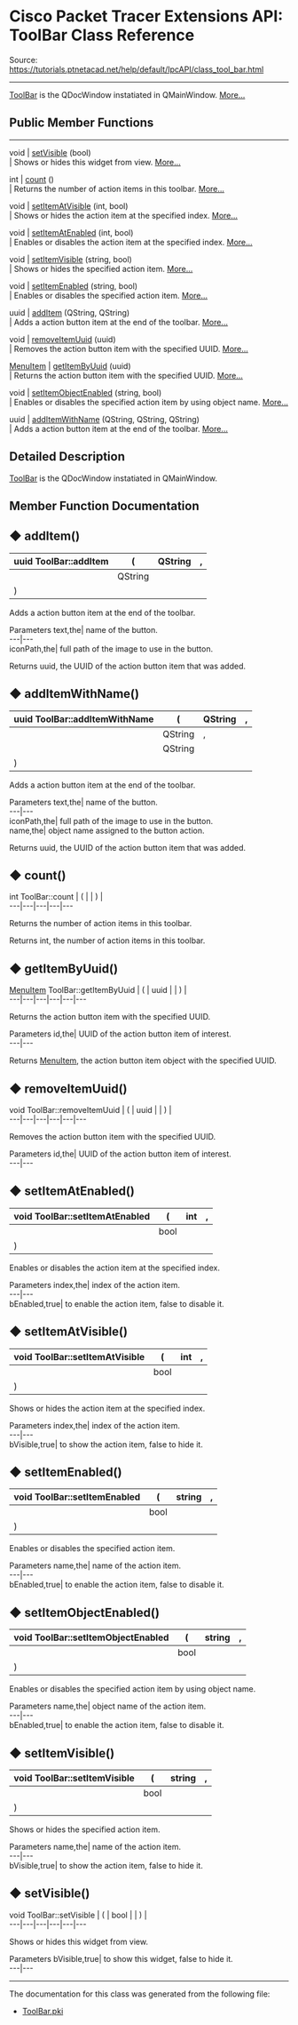 # Cisco Packet Tracer Extensions API: ToolBar Class Reference

Source: https://tutorials.ptnetacad.net/help/default/IpcAPI/class_tool_bar.html

---

[ToolBar](class_tool_bar.html "ToolBar is the QDocWindow instatiated in QMainWindow.") is the QDocWindow instatiated in QMainWindow. [More...](class_tool_bar.html#details)

##  Public Member Functions  
  
---  
void | [setVisible](class_tool_bar.html#aa33be57b6e89157e20c4c81774a01722) (bool)  
| Shows or hides this widget from view. [More...](class_tool_bar.html#aa33be57b6e89157e20c4c81774a01722)  
  
int | [count](class_tool_bar.html#a75a7b597b0b019644ab2aad8663980f8) ()  
| Returns the number of action items in this toolbar. [More...](class_tool_bar.html#a75a7b597b0b019644ab2aad8663980f8)  
  
void | [setItemAtVisible](class_tool_bar.html#a9a4b323d51ca8291c92f508743f51c32) (int, bool)  
| Shows or hides the action item at the specified index. [More...](class_tool_bar.html#a9a4b323d51ca8291c92f508743f51c32)  
  
void | [setItemAtEnabled](class_tool_bar.html#a7c40cfe5d63fd95614bd38af141a3137) (int, bool)  
| Enables or disables the action item at the specified index. [More...](class_tool_bar.html#a7c40cfe5d63fd95614bd38af141a3137)  
  
void | [setItemVisible](class_tool_bar.html#a34ea22ece1a6aef59d875964c90f2754) (string, bool)  
| Shows or hides the specified action item. [More...](class_tool_bar.html#a34ea22ece1a6aef59d875964c90f2754)  
  
void | [setItemEnabled](class_tool_bar.html#aa5a8204690b28b4647811f50e4c023b7) (string, bool)  
| Enables or disables the specified action item. [More...](class_tool_bar.html#aa5a8204690b28b4647811f50e4c023b7)  
  
uuid | [addItem](class_tool_bar.html#ae1339f46da1ca9d8bafab3e7084aa60d) (QString, QString)  
| Adds a action button item at the end of the toolbar. [More...](class_tool_bar.html#ae1339f46da1ca9d8bafab3e7084aa60d)  
  
void | [removeItemUuid](class_tool_bar.html#a128df6d2bcf31b7532010a80d6737b8b) (uuid)  
| Removes the action button item with the specified UUID. [More...](class_tool_bar.html#a128df6d2bcf31b7532010a80d6737b8b)  
  
[MenuItem](class_menu_item.html) | [getItemByUuid](class_tool_bar.html#ad2656fdb79e5481c0c20424d2427c4cc) (uuid)  
| Returns the action button item with the specified UUID. [More...](class_tool_bar.html#ad2656fdb79e5481c0c20424d2427c4cc)  
  
void | [setItemObjectEnabled](class_tool_bar.html#ac2033eee0e53d416bf1a881249dc8fd4) (string, bool)  
| Enables or disables the specified action item by using object name. [More...](class_tool_bar.html#ac2033eee0e53d416bf1a881249dc8fd4)  
  
uuid | [addItemWithName](class_tool_bar.html#a2542be3ba717beb5a7433997b30e2b12) (QString, QString, QString)  
| Adds a action button item at the end of the toolbar. [More...](class_tool_bar.html#a2542be3ba717beb5a7433997b30e2b12)  
  
  
## Detailed Description

[ToolBar](class_tool_bar.html "ToolBar is the QDocWindow instatiated in QMainWindow.") is the QDocWindow instatiated in QMainWindow. 

## Member Function Documentation

## ◆ addItem()

uuid ToolBar::addItem  | ( | QString  | ,   
---|---|---|---  
|  | QString  |   
| ) | |   
  
Adds a action button item at the end of the toolbar. 

Parameters
     text,the| name of the button.   
---|---  
iconPath,the| full path of the image to use in the button.  
  
Returns
    uuid, the UUID of the action button item that was added. 

## ◆ addItemWithName()

uuid ToolBar::addItemWithName  | ( | QString  | ,   
---|---|---|---  
|  | QString  | ,   
|  | QString  |   
| ) | |   
  
Adds a action button item at the end of the toolbar. 

Parameters
     text,the| name of the button.   
---|---  
iconPath,the| full path of the image to use in the button.   
name,the| object name assigned to the button action.  
  
Returns
    uuid, the UUID of the action button item that was added. 

## ◆ count()

int ToolBar::count  | ( | | ) |   
---|---|---|---|---  
  
Returns the number of action items in this toolbar. 

Returns
    int, the number of action items in this toolbar. 

## ◆ getItemByUuid()

[MenuItem](class_menu_item.html) ToolBar::getItemByUuid  | ( | uuid  | | ) |   
---|---|---|---|---|---  
  
Returns the action button item with the specified UUID. 

Parameters
     id,the| UUID of the action button item of interest.  
---|---  
  
Returns
    [MenuItem](class_menu_item.html "MenuItem is an item in the Menu object."), the action button item object with the specified UUID. 

## ◆ removeItemUuid()

void ToolBar::removeItemUuid  | ( | uuid  | | ) |   
---|---|---|---|---|---  
  
Removes the action button item with the specified UUID. 

Parameters
     id,the| UUID of the action button item of interest.   
---|---  
  
## ◆ setItemAtEnabled()

void ToolBar::setItemAtEnabled  | ( | int  | ,   
---|---|---|---  
|  | bool  |   
| ) | |   
  
Enables or disables the action item at the specified index. 

Parameters
     index,the| index of the action item.   
---|---  
bEnabled,true| to enable the action item, false to disable it.   
  
## ◆ setItemAtVisible()

void ToolBar::setItemAtVisible  | ( | int  | ,   
---|---|---|---  
|  | bool  |   
| ) | |   
  
Shows or hides the action item at the specified index. 

Parameters
     index,the| index of the action item.   
---|---  
bVisible,true| to show the action item, false to hide it.   
  
## ◆ setItemEnabled()

void ToolBar::setItemEnabled  | ( | string  | ,   
---|---|---|---  
|  | bool  |   
| ) | |   
  
Enables or disables the specified action item. 

Parameters
     name,the| name of the action item.   
---|---  
bEnabled,true| to enable the action item, false to disable it.   
  
## ◆ setItemObjectEnabled()

void ToolBar::setItemObjectEnabled  | ( | string  | ,   
---|---|---|---  
|  | bool  |   
| ) | |   
  
Enables or disables the specified action item by using object name. 

Parameters
     name,the| object name of the action item.   
---|---  
bEnabled,true| to enable the action item, false to disable it.   
  
## ◆ setItemVisible()

void ToolBar::setItemVisible  | ( | string  | ,   
---|---|---|---  
|  | bool  |   
| ) | |   
  
Shows or hides the specified action item. 

Parameters
     name,the| name of the action item.   
---|---  
bVisible,true| to show the action item, false to hide it.   
  
## ◆ setVisible()

void ToolBar::setVisible  | ( | bool  | | ) |   
---|---|---|---|---|---  
  
Shows or hides this widget from view. 

Parameters
     bVisible,true| to show this widget, false to hide it.   
---|---  
  
* * *

The documentation for this class was generated from the following file:

  * [ToolBar.pki](_tool_bar_8pki.html)


